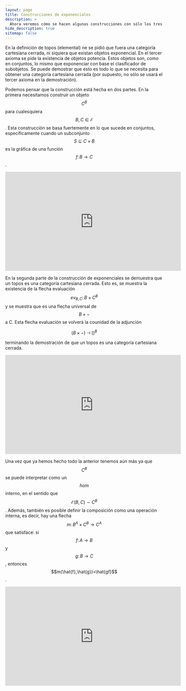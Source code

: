 ```yaml
---
layout: page
title: Construcciones de exponenciales
description: >
  Ahora veremos cómo se hacen algunas construcciones con sólo los tres axiomas de topos.
hide_description: true
sitemap: false
---
```


En la definición de topos (elemental) ne se pidió que fuera una categoría cartesiana cerrada, ni siquiera que existan 
objetos exponencial. En el tercer axioma se pide la existencia de objetos potencia. Estos objetos son, como en conjuntos, 
lo mismo que exponenciar con base el clasificador de subobjetos. Se puede demostrar que esto es todo lo que se necesita 
para obtener una categoría cartesiana cerrada (por supuesto, no sólo se usará el tercer axioma en la demostración).

Podemos pensar que la construcción está hecha en dos partes. En la primera necesitamos construir un objeto $$C^B$$ para 
cualesquiera $$B,C\in\mathcal{E}$$. Esta construcción se basa fuertemente en lo que sucede en conjuntos, específicamente 
cuando un subconjunto $$S\subseteq C\times B$$ es la gráfica de una función $$f\colon B\to C$$.

<p>
<iframe width="560" height="315" src="https://www.youtube.com/embed/GBVeeYTWUcA" title="Clase18" frameborder="0" allow="accelerometer; autoplay; clipboard-write; encrypted-media; gyroscope; picture-in-picture; web-share" allowfullscreen></iframe>
</p>

En la segunda parte de la construcción de exponenciales se demuestra que un topos es una categoría cartesiana cerrada. 
Esto es, se muestra la existencia de la flecha evaluación $$ev_{B,C}\colon B\times C^B$$ y se muestra que es una flecha 
universal de $$B\times -$$ a C. Esta flecha evaluación se volverá la counidad de la adjunción

$$
(B\times -) \; \dashv\; ()^B
$$

terminando la demostración de que un topos es una categoría cartesiana cerrada.

<p>
<iframe width="560" height="315" src="https://www.youtube.com/embed/cQo96rclkyI" title="Clase19" frameborder="0" allow="accelerometer; autoplay; clipboard-write; encrypted-media; gyroscope; picture-in-picture; web-share" allowfullscreen></iframe>
</p>

Una vez que ya hemos hecho todo la anterior tenemos aún más ya que $$C^B$$ se puede interpretar como un $$hom$$ interno, 
en el sentido que $$\mathcal{E}(B,C)\sim C^B$$. Además, también es posible definir la composición como una operación 
interna, es decir, hay una flecha $$m\colon B^A\times C^B\to C^A$$ que satisface: si $$f\colon A\to B$$ y 
$$g\colon B\to C$$, entonces $$m(\hat{f},\hat{g})=\hat{gf}$$.

<p>
<iframe width="560" height="315" src="https://www.youtube.com/embed/6RZoANxEgX8" title="Clase20" frameborder="0" allow="accelerometer; autoplay; clipboard-write; encrypted-media; gyroscope; picture-in-picture; web-share" allowfullscreen></iframe>
</p>